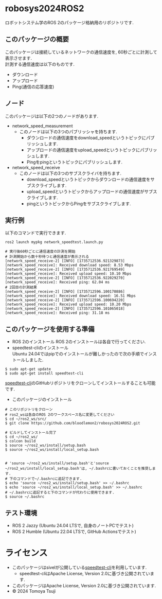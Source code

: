 # robosys2024ROS2
ロボットシステム学のROS 2のパッケージ格納用のリポジトリです.
## このパッケージの概要
このパッケージは接続しているネットワークの通信速度を, 60秒ごとに計測して表示させます.  
計測する通信速度は以下のものです.
- ダウンロード
- アップロード
- Ping(通信の応答速度)
## ノード
このパッケージは以下の2つのノードがあります.
- network_speed_measurement
    - このノードは以下の3つのパブリッシャを持ちます.
        - ダウンロードの通信速度をdownload_speedというトピックにパブリッシュします.
        - アップロードの通信速度をupload_speedというトピックにパブリッシュします.
        - Pingをpingというトピックにパブリッシュします.
- network_speed_receive
    - このノードは以下の3つのサブスクライバを持ちます.
        - download_speedというトピックからダウンロードの通信速度をサブスクライブします.
        - upload_speedというトピックからアップロードの通信速度がサブスクライブします.
        - pingというトピックからPingをサブスクライブします.
## 実行例
以下のコマンドで実行できます.
```
ros2 launch mypkg network_speedtest.launch.py
```
```
# 実行後60秒ごとに通信速度の計測を開始
# 計測開始から数十秒待つと通信速度が表示される
[network_speed_receive-2] [INFO] [1735712536.921329873] [network_speed_receive]: Received download speed: 8.53 Mbps
[network_speed_receive-2] [INFO] [1735712536.921769549] [network_speed_receive]: Received upload speed: 10.10 Mbps
[network_speed_receive-2] [INFO] [1735712536.922029270] [network_speed_receive]: Received ping: 62.04 ms
# 2回目の計測結果
[network_speed_receive-2] [INFO] [1735712596.100170886] [network_speed_receive]: Received download speed: 16.51 Mbps
[network_speed_receive-2] [INFO] [1735712596.100694220] [network_speed_receive]: Received upload speed: 10.20 Mbps
[network_speed_receive-2] [INFO] [1735712596.101065018] [network_speed_receive]: Received ping: 31.18 ms
```
## このパッケージを使用する準備
- ROS 2のインストール
ROS 2のインストールは各自で行ってください.
- speedtest-cliのインストール  
Ubuntu 24.04ではpipでのインストールが難しかったので次の手順でインストールしました.
```
$ sudo apt-get update
$ sudo apt-get install speedtest-cli
```
[speedtest-cli](https://github.com/sivel/speedtest-cli/?tab=readme-ov-file)のGitHubリポジトリをクローンしてインストールすることも可能です.
- このパッケージのインストール
```
# このリポジトリをクローン
# ros2_wsは各自のROS 2のワークスペース名に変更してください
$ cd ~/ros2_ws/src/
$ git clone https://github.com/bloodlemon2/robosys2024ROS2.git

# ビルドしてインストール完了
$ cd ~/ros2_ws/
$ colcon build
$ source ~/ros2_ws/install/setup.bash
$ source ~/ros2_ws/install/local_setup.bash


# 'source ~/ros2_ws/install/setup.bash'と'source ~/ros2_ws/install/local_setup.bash'は, ~/.bashrcに書いておくことを推奨します.   
# 下のコマンドで~/.bashrcに追記できます.  
$ echo 'source ~/ros2_ws/install/setup.bash' >> ~/.bashrc
$ echo 'source ~/ros2_ws/install/local_setup.bash' >> ~/.bashrc
# ~/.bashrcに追記すると下のコマンドが代わりに使用できます.
$ source ~/.bashrc
```
## テスト環境
- ROS 2 Jazzy (Ubuntu 24.04 LTSで, 自身のノートPCでテスト)
- ROS 2 Humble (Ubuntu 22.04 LTSで, GitHub Actionsでテスト)
# ライセンス
- このパッケージはsivelが公開している[speedtest-cli](https://github.com/sivel/speedtest-cli/?tab=readme-ov-file)を利用しています.
    - speedtest-cliはApache License, Version 2.0に基づき公開されています.
- このパッケージはApache License, Version 2.0に基づき公開されています.
- © 2024 Tomoya Tsuji
